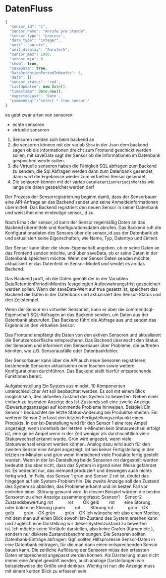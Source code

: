 # DatenFluss

```js
{
  "sensor_id": "1",
  "sensor_name": "Anrufe pro Stunde",
  "sensor_type": "process",
  "data_type": "integer",
  "unit": "anrufe",
  "unit_display": "Anrufe/h",
  "sensor_max": 1000,
  "sensor_min": 0,
  "show": true,
  "saveData": true,
  "DataRetentionPeriodInMonths": 6,
  "data": [],
  "sensor_status": 'red',
  "LastUpdated": new Date(),
  "timestamp": Date.now(),
  "expectedLast": 'Date',
  "commendsql":"select * from sensor;"
}
```


es gebt zwar arten von sensoren
* echte sensoren
* virtuelle sensoren


1. Sensoren melden sich beim backend an
2. die sensoren können mit der variab `Show` in der Json dem backend sagen ob die informationen dreicht zum Frontend geschickt werden sollen, mit saveData sagt der Sensor ob die Informationen im Datenbank gespeichen werde sollen.
3. die Virtuelle sensoren haben die Fähigkeit SQL abfragen zum Backend zu senden, die Sql Abfragen werden dann zum Datenbank gesendet, dann wird die Ergebnisse wieder zum virtuellen Sensor gesendet.
4. Die sensoren können mit der variab `DataRetentionPeriodInMonths` wie lange die daten gespeichet werden darf


Der Prozess der Sensorregistrierung beginnt damit, dass der Sensorbauer eine API-Anfrage an das Backend sendet und seine Anmeldeinformationen übermittelt. Das Backend registriert den neuen Sensor in seiner Datenbank und weist ihm eine eindeutige sensor_id zu.

Nach Erhalt der sensor_id kann der Sensor regelmäßig Daten an das Backend übermitteln und Konfigurationsdaten abrufen. Das Backend ruft die Konfigurationsdaten des Sensors über die sensor_id aus der Datenbank ab und aktualisiert seine Eigenschaften, wie Name, Typ, Datentyp und Einheit.

Der Sensor kann über die show-Eigenschaft angeben, ob er seine Daten an das Frontend senden möchte, und über saveData, ob er seine Daten in der Datenbank speichern möchte. Wenn der Sensor Daten senden möchte, aktualisiert er das Datenfeld im Sensor-Modell und sendet es an das Backend.

Das Backend prüft, ob die Daten gemäß der in der Variablen DataRetentionPeriodInMonths festgelegten Aufbewahrungsfrist gespeichert werden sollen. Wenn der saveData-Wert auf true gesetzt ist, speichert das Backend die Daten in der Datenbank und aktualisiert den Sensor-Status und den Zeitstempel.

Wenn der Sensor ein virtueller Sensor ist, kann er über die commendsql-Eigenschaft SQL-Abfragen an das Backend senden, um Daten aus der Datenbank abzurufen. Das Backend führt die Abfrage aus und sendet das Ergebnis an den virtuellen Sensor.

Das Frontend empfängt die Daten von den aktiven Sensoren und aktualisiert die Benutzeroberfläche entsprechend. Das Backend überwacht den Status der Sensoren und informiert den Sensorbauer über Probleme, die auftreten könnten, wie z.B. Sensorausfälle oder Datenbankfehler.

Der Sensorbauer kann über die API auch neue Sensoren registrieren, bestehende Sensoren aktualisieren oder löschen sowie weitere Konfigurationen durchführen. Das Backend stellt hierfür entsprechende Funktionen bereit.


Aufgabenstellung
Ein System aus mindst. 10 Komponenten unterschiedlicher Art soll beobachtet werden.
Es soll mit einem Blick möglich sein, den aktuellen Zustand des System zu bewerten.
Neben einer einfach zu lesenden Anzeige des Ist-Zustands soll eine zweite Anzeige
(Bewertungsanzeige) auf kommende Probleme hinweisen.
Beispiel:
Ein Sensor 1 beobachtet die letzte Status-Änderung bei Produktseinheiten.
Ein weiterer Sensor 2 erfasst den letzten Fertigstellungszeitpunkt eines Produkts. In der Ist-Darstellung wird für den Sensor 1 eine rote Ampel angezeigt, wenn innerhalb der letzten n-Minuten kein Statuswechsel erfolgt ist,
eine gelbe Ampel wenn in der Zeit weniger als durchscnittlich viele Statuswechsel erkannt wurde.
Grün wird angezeit, wenn viele Statuswechsel erkannt werden können.
Analog dazu wird auch für den zweiten Sensor eine Ampel angezeigt: rot bei keiner Fertigstellung in den letzten m-Minuten
und grün wenn hinreichend viele Produkte fertig gestellt wurden. Wenn in der Ist-Darstellung beide Sensoren rot dargestellt werden bedeutet das aber nicht, dass das System in irgend einer Weise gefährdet ist.
Es bedeutet nur, das niemand produziert und deswegen auch nichts fertig wird.
Im Falle, das Sensor 1 grün und Sensor 2 rot ist, deutet das hingegen auf ein System-Problem hin. Die zweite Anzeige soll den Zustand des System so abbilden, das Probleme erkannt und im besten Fall vor eintreten einer  Störung gewarnt wird.
In diesem Beispiel würden die beiden Sensoren zu einer Anzeige zusammengefasst: Sesnsor1    Sensor2    Zustandsbewertung
rot            rot        OK
gelb        rot        eine Störung, oder bald eine Störung
gruen        rot        Störung
rot            grün    OK
gelb        grün    OK
grün        grün    OK Ich wünsche mir also einen Monitor, mit dem man auf einen Blick sowohl Ist-Zustand des System ersehen kann
und zugleich eine Darstellung wir dieser Systemzustand zu bewerten ist. Ich möchte keine Verläufe darstellen, also keine Grafen (Kurven etc.), sondern nur diskrete Zustandsbeschreibungen.
Die Sensoren sollten Datenbank-Einträge abfragen. Ggf. sollten Hilfsprozesse Sensor-Daten in eine Datenbank eintragen,
für die man dann einen entsprechenden Sensor bauen kann.
Die zeitliche Auflösung der Sensoren müss den erfassten Daten entsprechend angepasst werden können. Als Darstellung muss nicht immer eine Ampel gewählt werden, auch analoge Darstellungen wie beispielsweise die Größe sind denkbar.
Wichtig ist nur: die Anzeige muss mit einem kurzen Blick zu erfassen sein.
